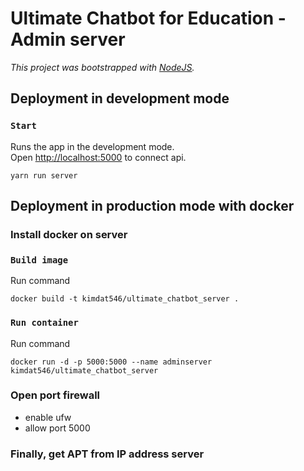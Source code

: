 # Ultimate Chatbot for Education - Admin server

_This project was bootstrapped with [NodeJS](https://github.com/nodejs/nodejs.org)._

## Deployment in development mode


### `Start`

Runs the app in the development mode.\
Open [http://localhost:5000](http://localhost:5000) to connect api.

```
yarn run server
```

## Deployment in production mode with docker

### Install docker on server

### `Build image`

Run command

```
docker build -t kimdat546/ultimate_chatbot_server .
```

### `Run container`

Run command

```
docker run -d -p 5000:5000 --name adminserver kimdat546/ultimate_chatbot_server
```
### Open port firewall
- enable ufw
- allow port 5000
### Finally, get APT from IP address server
